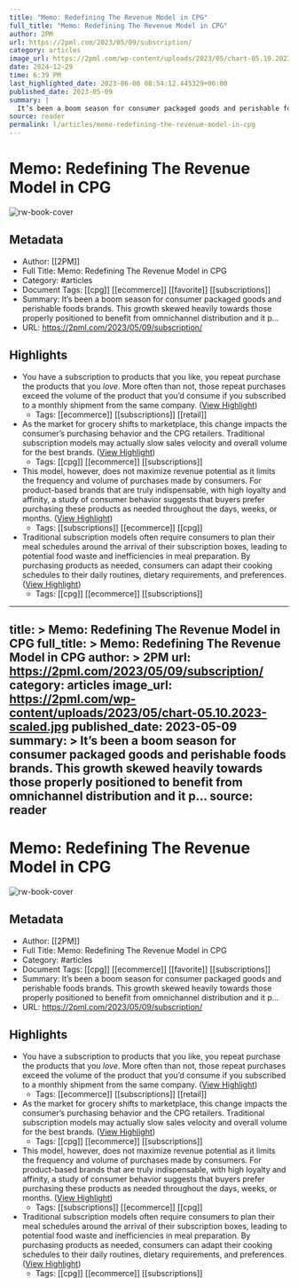 ```yaml
---
title: "Memo: Redefining The Revenue Model in CPG"
full_title: "Memo: Redefining The Revenue Model in CPG"
author: 2PM
url: https://2pml.com/2023/05/09/subscription/
category: articles
image_url: https://2pml.com/wp-content/uploads/2023/05/chart-05.10.2023-scaled.jpg
date: 2024-12-29
time: 6:39 PM
last_highlighted_date: 2023-06-08 08:54:12.445329+00:00
published_date: 2023-05-09
summary: |
  It’s been a boom season for consumer packaged goods and perishable foods brands. This growth skewed heavily towards those properly positioned to benefit from omnichannel distribution and it p…
source: reader
permalink: l/articles/memo-redefining-the-revenue-model-in-cpg
---
```

# Memo: Redefining The Revenue Model in CPG

![rw-book-cover](https://2pml.com/wp-content/uploads/2023/05/chart-05.10.2023-scaled.jpg)

## Metadata
- Author: [[2PM]]
- Full Title: Memo: Redefining The Revenue Model in CPG
- Category: #articles
- Document Tags: [[cpg]] [[ecommerce]] [[favorite]] [[subscriptions]] 
- Summary: It’s been a boom season for consumer packaged goods and perishable foods brands. This growth skewed heavily towards those properly positioned to benefit from omnichannel distribution and it p…
- URL: https://2pml.com/2023/05/09/subscription/

## Highlights
- You have a subscription to products that you like, you repeat purchase the products that you *love*. More often than not, those repeat purchases exceed the volume of the product that you’d consume if you subscribed to a monthly shipment from the same company. ([View Highlight](https://read.readwise.io/read/01h2d378h051sbg0358she0ts1))
    - Tags: [[ecommerce]] [[subscriptions]] [[retail]] 
- As the market for grocery shifts to marketplace, this change impacts the consumer’s purchasing behavior and the CPG retailers. Traditional subscription models may actually slow sales velocity and overall volume for the best brands. ([View Highlight](https://read.readwise.io/read/01h2d3afxwd1y5rcc1ncybbm1p))
    - Tags: [[cpg]] [[ecommerce]] [[subscriptions]] 
- This model, however, does not maximize revenue potential as it limits the frequency and volume of purchases made by consumers. For product-based brands that are truly indispensable, with high loyalty and affinity, a study of consumer behavior suggests that buyers prefer purchasing these products as needed throughout the days, weeks, or months. ([View Highlight](https://read.readwise.io/read/01h2d3bfvs26gtr0kqm1m7q99k))
    - Tags: [[subscriptions]] [[ecommerce]] [[cpg]] 
- Traditional subscription models often require consumers to plan their meal schedules around the arrival of their subscription boxes, leading to potential food waste and inefficiencies in meal preparation. By purchasing products as needed, consumers can adapt their cooking schedules to their daily routines, dietary requirements, and preferences. ([View Highlight](https://read.readwise.io/read/01h2d3d8r2ennje55vb0rn0skf))
    - Tags: [[cpg]] [[ecommerce]] [[subscriptions]] 


---
title: >
  Memo: Redefining The Revenue Model in CPG
full_title: >
  Memo: Redefining The Revenue Model in CPG
author: >
  2PM
url: https://2pml.com/2023/05/09/subscription/
category: articles
image_url: https://2pml.com/wp-content/uploads/2023/05/chart-05.10.2023-scaled.jpg
published_date: 2023-05-09
summary: >
  It’s been a boom season for consumer packaged goods and perishable foods brands. This growth skewed heavily towards those properly positioned to benefit from omnichannel distribution and it p…
source: reader
---
# Memo: Redefining The Revenue Model in CPG

![rw-book-cover](https://2pml.com/wp-content/uploads/2023/05/chart-05.10.2023-scaled.jpg)

## Metadata
- Author: [[2PM]]
- Full Title: Memo: Redefining The Revenue Model in CPG
- Category: #articles
- Document Tags: [[cpg]] [[ecommerce]] [[favorite]] [[subscriptions]] 
- Summary: It’s been a boom season for consumer packaged goods and perishable foods brands. This growth skewed heavily towards those properly positioned to benefit from omnichannel distribution and it p…
- URL: https://2pml.com/2023/05/09/subscription/

## Highlights
- You have a subscription to products that you like, you repeat purchase the products that you *love*. More often than not, those repeat purchases exceed the volume of the product that you’d consume if you subscribed to a monthly shipment from the same company. ([View Highlight](https://read.readwise.io/read/01h2d378h051sbg0358she0ts1))
    - Tags: [[ecommerce]] [[subscriptions]] [[retail]] 
- As the market for grocery shifts to marketplace, this change impacts the consumer’s purchasing behavior and the CPG retailers. Traditional subscription models may actually slow sales velocity and overall volume for the best brands. ([View Highlight](https://read.readwise.io/read/01h2d3afxwd1y5rcc1ncybbm1p))
    - Tags: [[cpg]] [[ecommerce]] [[subscriptions]] 
- This model, however, does not maximize revenue potential as it limits the frequency and volume of purchases made by consumers. For product-based brands that are truly indispensable, with high loyalty and affinity, a study of consumer behavior suggests that buyers prefer purchasing these products as needed throughout the days, weeks, or months. ([View Highlight](https://read.readwise.io/read/01h2d3bfvs26gtr0kqm1m7q99k))
    - Tags: [[subscriptions]] [[ecommerce]] [[cpg]] 
- Traditional subscription models often require consumers to plan their meal schedules around the arrival of their subscription boxes, leading to potential food waste and inefficiencies in meal preparation. By purchasing products as needed, consumers can adapt their cooking schedules to their daily routines, dietary requirements, and preferences. ([View Highlight](https://read.readwise.io/read/01h2d3d8r2ennje55vb0rn0skf))
    - Tags: [[cpg]] [[ecommerce]] [[subscriptions]] 


